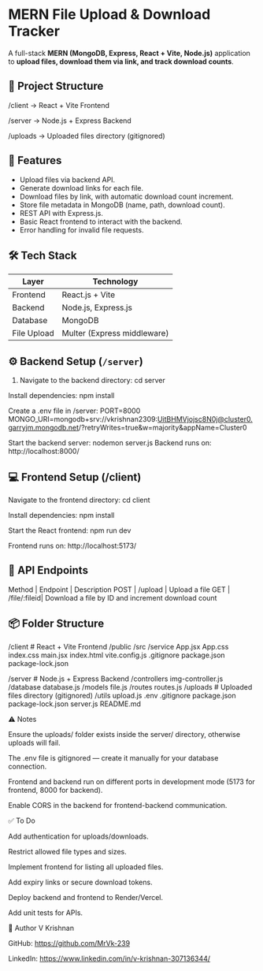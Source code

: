 # MERN File Upload & Download Tracker

A full-stack **MERN (MongoDB, Express, React + Vite, Node.js)** application to **upload files, download them via link, and track download counts**.


## 📂 Project Structure

/client -> React + Vite Frontend

/server -> Node.js + Express Backend

/uploads -> Uploaded files directory (gitignored)


## 🚀 Features

- Upload files via backend API.
- Generate download links for each file.
- Download files by link, with automatic download count increment.
- Store file metadata in MongoDB (name, path, download count).
- REST API with Express.js.
- Basic React frontend to interact with the backend.
- Error handling for invalid file requests.


## 🛠️ Tech Stack

| Layer      | Technology   |
|------------|--------------|
| Frontend   | React.js + Vite|
| Backend    | Node.js, Express.js |
| Database   | MongoDB      |
| File Upload| Multer (Express middleware) |


## ⚙️ Backend Setup (`/server`)

1. Navigate to the backend directory:
cd server

Install dependencies:
npm install

Create a .env file in /server:
PORT=8000
MONGO_URI=mongodb+srv://vkrishnan2309:UitBHMVjojsc8N0j@cluster0.garryjm.mongodb.net/?retryWrites=true&w=majority&appName=Cluster0

Start the backend server:
nodemon server.js
Backend runs on: http://localhost:8000/


## 💻 Frontend Setup (/client)

Navigate to the frontend directory:
cd client

Install dependencies:
npm install

Start the React frontend:
npm run dev

Frontend runs on: http://localhost:5173/


## 🎯 API Endpoints
Method  |	Endpoint   | Description
POST    | /upload      | Upload a file
GET	    | /file/:fileid| Download a file by ID and increment download count


## 📦 Folder Structure

/client                # React + Vite Frontend
    /public
    /src
        /service
        App.jsx
        App.css
        index.css
        main.jsx
    index.html
    vite.config.js
    .gitignore
    package.json
    package-lock.json

/server                # Node.js + Express Backend
    /controllers
        img-controller.js
    /database
        database.js
    /models
        file.js
    /routes
        routes.js
    /uploads            # Uploaded files directory (gitignored)
    /utils
        upload.js
    .env
    .gitignore
    package.json
    package-lock.json
    server.js
README.md


⚠️ Notes

Ensure the uploads/ folder exists inside the server/ directory, otherwise uploads will fail.

The .env file is gitignored — create it manually for your database connection.

Frontend and backend run on different ports in development mode (5173 for frontend, 8000 for backend).

Enable CORS in the backend for frontend-backend communication.


✅ To Do

Add authentication for uploads/downloads.

Restrict allowed file types and sizes.

Implement frontend for listing all uploaded files.

Add expiry links or secure download tokens.

Deploy backend and frontend to Render/Vercel.

Add unit tests for APIs.


👤 Author
V Krishnan

GitHub: https://github.com/MrVk-239

LinkedIn: https://www.linkedin.com/in/v-krishnan-307136344/

